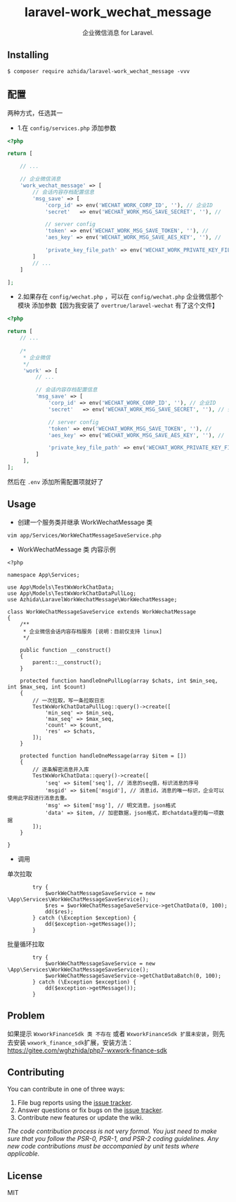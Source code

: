 <h1 align="center"> laravel-work_wechat_message </h1>

<p align="center"> 企业微信消息 for Laravel.</p>

## Installing

```shell
$ composer require azhida/laravel-work_wechat_message -vvv
```

## 配置

两种方式，任选其一

- 1.在 `config/services.php` 添加参数

```php
<?php

return [

    // ...

    // 企业微信消息
    'work_wechat_message' => [
        // 会话内容存档配置信息
        'msg_save' => [
            'corp_id' => env('WECHAT_WORK_CORP_ID', ''), // 企业ID
            'secret'   => env('WECHAT_WORK_MSG_SAVE_SECRET', ''), // 

            // server config
            'token' => env('WECHAT_WORK_MSG_SAVE_TOKEN', ''), //
            'aes_key' => env('WECHAT_WORK_MSG_SAVE_AES_KEY', ''), //

            'private_key_file_path' => env('WECHAT_WORK_PRIVATE_KEY_FILE_PATH', ''), // work_msg_save_private_key 私匙文件地址，写 绝对路径 
        ]
        // ...
    ]

];
```

- 2.如果存在 `config/wechat.php` ，可以在 `config/wechat.php` 企业微信那个模块 添加参数【因为我安装了 `overtrue/laravel-wechat` 有了这个文件】

```php
<?php

return [
    // ...
  
    /*
     * 企业微信
     */
     'work' => [
         // ...

         // 会话内容存档配置信息
         'msg_save' => [
             'corp_id' => env('WECHAT_WORK_CORP_ID', ''), // 企业ID
             'secret'   => env('WECHAT_WORK_MSG_SAVE_SECRET', ''), // 会话内容存档 secret

             // server config
             'token' => env('WECHAT_WORK_MSG_SAVE_TOKEN', ''), // 
             'aes_key' => env('WECHAT_WORK_MSG_SAVE_AES_KEY', ''), //

             'private_key_file_path' => env('WECHAT_WORK_PRIVATE_KEY_FILE_PATH', ''), // work_msg_save_private_key 私匙文件地址，写 绝对路径
         ]
     ],  
];
```

然后在 `.env` 添加所需配置项就好了

## Usage

- 创建一个服务类并继承 WorkWechatMessage 类

```
vim app/Services/WorkWeChatMessageSaveService.php
```

- WorkWechatMessage 类 内容示例

```
<?php

namespace App\Services;

use App\Models\TestWxWorkChatData;
use App\Models\TestWxWorkChatDataPullLog;
use Azhida\LaravelWorkWechatMessage\WorkWechatMessage;

class WorkWeChatMessageSaveService extends WorkWechatMessage
{
    /**
     * 企业微信会话内容存档服务 [说明：目前仅支持 linux]
     */

    public function __construct()
    {
        parent::__construct();
    }

    protected function handleOnePullLog(array $chats, int $min_seq, int $max_seq, int $count)
    {
        // 一次拉取，写一条拉取日志
        TestWxWorkChatDataPullLog::query()->create([
            'min_seq' => $min_seq,
            'max_seq' => $max_seq,
            'count' => $count,
            'res' => $chats,
        ]);
    }

    protected function handleOneMessage(array $item = [])
    {
        // 逐条解密消息并入库
        TestWxWorkChatData::query()->create([
            'seq' => $item['seq'], // 消息的seq值，标识消息的序号
            'msgid' => $item['msgid'], // 消息id，消息的唯一标识，企业可以使用此字段进行消息去重。
            'msg' => $item['msg'], // 明文消息，json格式
            'data' => $item, // 加密数据，json格式，即chatdata里的每一项数据
        ]);
    }

}

```

- 调用

单次拉取

```
        try {
            $workWeChatMessageSaveService = new \App\Services\WorkWeChatMessageSaveService();
            $res = $workWeChatMessageSaveService->getChatData(0, 100);
            dd($res);
        } catch (\Exception $exception) {
            dd($exception->getMessage());
        }
```

批量循环拉取

```
        try {
            $workWeChatMessageSaveService = new \App\Services\WorkWeChatMessageSaveService();
            $workWeChatMessageSaveService->getChatDataBatch(0, 100);
        } catch (\Exception $exception) {
            dd($exception->getMessage());
        }
```

## Problem

如果提示 `WxworkFinanceSdk 类 不存在` 或者 `WxworkFinanceSdk 扩展未安装`，则先去安装 `wxwork_finance_sdk`扩展，安装方法：https://gitee.com/wghzhida/php7-wxwork-finance-sdk

## Contributing

You can contribute in one of three ways:

1. File bug reports using the [issue tracker](https://github.com/azhida/laravel-work_wechat_message/issues).
2. Answer questions or fix bugs on the [issue tracker](https://github.com/azhida/laravel-work_wechat_message/issues).
3. Contribute new features or update the wiki.

_The code contribution process is not very formal. You just need to make sure that you follow the PSR-0, PSR-1, and PSR-2 coding guidelines. Any new code contributions must be accompanied by unit tests where applicable._

## License

MIT
